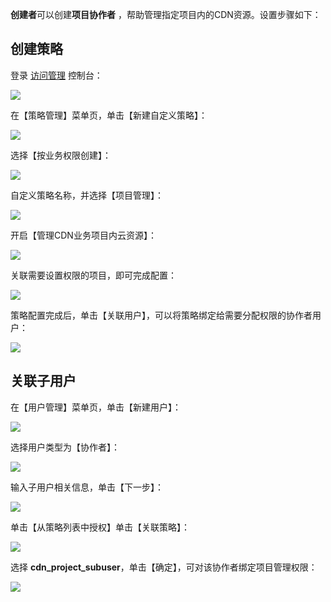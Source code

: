  **创建者**可以创建**项目协作者** ，帮助管理指定项目内的CDN资源。设置步骤如下：

## 创建策略

登录 [访问管理](https://console.cloud.tencent.com/cam) 控制台：

![](https://main.qcloudimg.com/raw/3c19362ea65862bd9b70ad09f2f06acc.png)

在【策略管理】菜单页，单击【新建自定义策略】：

![](https://main.qcloudimg.com/raw/823f899cb9095838975dfccb43bce5a9.png)

选择【按业务权限创建】：

![](https://main.qcloudimg.com/raw/463fe36f3ed0811f834454c2e7bad6b5.png)

自定义策略名称，并选择【项目管理】：

![](https://main.qcloudimg.com/raw/35bf30db16a535d534876ca6904b14d6.png)

开启【管理CDN业务项目内云资源】：

![](https://main.qcloudimg.com/raw/d9703fc33fc1a9071ef0f25de0a061a3.png)

关联需要设置权限的项目，即可完成配置：

![](https://main.qcloudimg.com/raw/a36d4afed18ca92419c799059aa4d2e7.png)

策略配置完成后，单击【关联用户】，可以将策略绑定给需要分配权限的协作者用户：

![](https://main.qcloudimg.com/raw/ca69f5f823c1d697876cdf6e304eed76.png)

## 关联子用户

在【用户管理】菜单页，单击【新建用户】：

![](https://main.qcloudimg.com/raw/6f1ea9ffa1c0bfea366cedbc5afa71d6.png)

选择用户类型为【协作者】：

![](https://main.qcloudimg.com/raw/758570da817fe1d9e6fc3d3680f1d657.png)

输入子用户相关信息，单击【下一步】：

![](https://main.qcloudimg.com/raw/4a1ffbb8fe1e77311c0a97f29ffcb564.png)

单击【从策略列表中授权】单击【关联策略】：

![](https://main.qcloudimg.com/raw/ec06804df629cde78cc34a9a9823c945.png)

选择 **cdn_project_subuser**，单击【确定】，可对该协作者绑定项目管理权限：

![](https://main.qcloudimg.com/raw/548e4f3cc5860ed4881722ec56485b3a.png)

